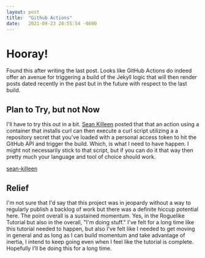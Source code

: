 ```yaml
---
layout: post
title:  "Github Actions"
date:   2021-09-23 20:55:54 -0600
---
```


# Hooray!
Found this after writing the last post. Looks like GitHub Actions do indeed offer an avenue for triggering a build of the Jekyll logic that will then render posts dated recently in the past but in the future with respect to the last build.

## Plan to Try, but not Now
I'll have to try this out in a bit. [Sean Killeen](sean-killeen) posted that that an action using a container that installs curl can then execute a curl script utilizing a a repository secret that you've loaded with a personal access token to hit the GitHub API and trigger the build. Which, is what I need to have happen. I might not necessarily stick to that script, but if you can do it that way then pretty much your language and tool of choice should work.

[sean-killeen](https://seankilleen.com/2020/02/how-to-deploy-github-pages-on-a-schedule-to-publish-future-posts/)

## Relief
I'm not sure that I'd say that this project was in jeopardy without a way to regularly publish a backlog of work but there was a definite hiccup potential here. The point overall is a sustained momentum. Yes, in the Roguelike Tutorial but also in the overall, "I'm doing stuff." I've felt for a long time like this tutorial needed to happen, but also I've felt like I needed to get moving in general and as long as I can build momentum and take advantage of inertia, I intend to keep going even when I feel like the tutorial is complete. Hopefully I'll be doing this for a long time.
